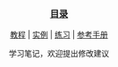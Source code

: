 <div align=center>

### [目录](assets/directory.md)

[教程](docs/) | [实例](examples/) | [练习](exercises/readme.md) | [参考手册](docs/java/reference/readme.md) 

学习笔记，欢迎提出修改建议
	
</div>
